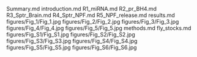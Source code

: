 Summary.md
introduction.md
R1_miRNA.md
R2_pr_BH4.md
R3_Sptr_Brain.md
R4_Sptr_NPF.md
R5_NPF_release.md
results.md
figures/Fig_1/Fig_1.jpg
figures/Fig_2/Fig_2.jpg
figures/Fig_3/Fig_3.jpg
figures/Fig_4/Fig_4.jpg
figures/Fig_5/Fig_5.jpg
methods.md
fly_stocks.md
figures/Fig_S1/Fig_S1.jpg
figures/Fig_S2/Fig_S2.jpg
figures/Fig_S3/Fig_S3.jpg
figures/Fig_S4/Fig_S4.jpg
figures/Fig_S5/Fig_S5.jpg
figures/Fig_S6/Fig_S6.jpg
